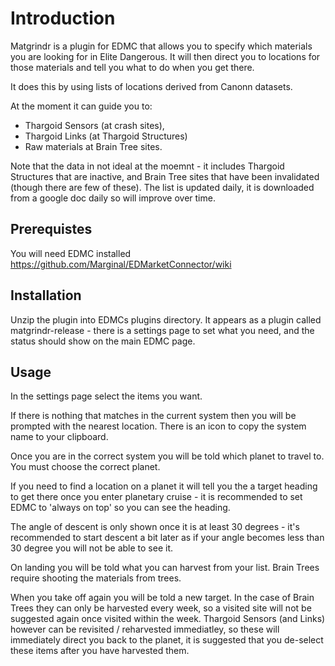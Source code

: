 Introduction
====

Matgrindr is a plugin for EDMC that allows you to specify which 
materials you are looking for in Elite Dangerous. It will then 
direct you to locations for those materials and tell you what 
to do when you get there.

It does this by using lists of locations derived from Canonn datasets.

At the moment it can guide you to:
* Thargoid Sensors (at crash sites), 
* Thargoid Links (at Thargoid Structures) 
* Raw materials at Brain Tree sites.

Note that the data in not ideal at the moemnt - it includes Thargoid Structures
that are inactive, and Brain Tree sites that have been invalidated (though
there are few of these). The list is updated daily, it is downloaded from 
a google doc daily so will improve over time. 

Prerequistes
----

You will need EDMC installed https://github.com/Marginal/EDMarketConnector/wiki

Installation
----

Unzip the plugin into EDMCs plugins directory. It appears as a plugin called
matgrindr-release - there is a settings page to set what you need, and the 
status should show on the main EDMC page. 

Usage
----

In the settings page select the items you want. 

If there is nothing that matches in the current system then you will be 
prompted with the nearest location. There is an icon to copy the system
name to your clipboard.

Once you are in the correct system you will be told which planet to 
travel to. You must choose the correct planet.

If you need to find a location on a planet it will tell you the a target 
heading to get there once you enter planetary cruise - it is
recommended to set EDMC to 'always on top' so you can see the heading.

The angle of descent is only shown once it is at least 30 degrees - it's recommended to start descent a bit later as if your angle becomes less than 30 degree
you will not be able to see it.

On landing you will be told what you can harvest from your list. Brain Trees
require shooting the materials from trees.

When you take off again you will be told a new target. In the case of Brain
Trees they can only be harvested every week, so a visited site will not be
suggested again once visited within the week. Thargoid Sensors (and Links) 
however can be revisited / reharvested immediatley, so these will immediately
direct you back to the planet, it is suggested that you de-select these items
after you have harvested them.

